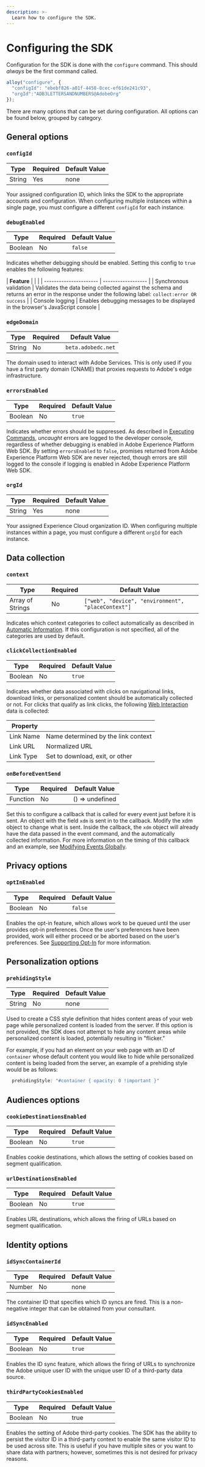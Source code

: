```yaml
---
description: >-
  Learn how to configure the SDK.
---
```


# Configuring the SDK

Configuration for the SDK is done with the `configure` command. This should _always_ be the first command called.

```javascript
alloy("configure", {
  "configId": "ebebf826-a01f-4458-8cec-ef61de241c93",
  "orgId":"ADB3LETTERSANDNUMBERS@AdobeOrg"
});
```

There are many options that can be set during configuration. All options can be found below, grouped by category.

## General options

### `configId`

| **Type** | **Required** | **Default Value** |
| -------- | ------------ | ----------------- |
| String   | Yes          | none              |

Your assigned configuration ID, which links the SDK to the appropriate accounts and configuration.  When configuring multiple instances within a single page, you must configure a different `configId` for each instance.

### `debugEnabled`

| **Type** | **Required** | **Default Value** |
| -------- | ------------ | ----------------- |
| Boolean  | No           | `false`           |

Indicates whether debugging should be enabled. Setting this config to `true` enables the following features:

| **Feature**            |                    |                                                                                                                            |
| ---------------------- | ------------------ |
| Synchronous validation | Validates the data being collected against the schema and returns an error in the response under the following label: `collect:error OR success` |
| Console logging        | Enables debugging messages to be displayed in the browser's JavaScript console                                                                  |

### `edgeDomain`

| **Type** | **Required** | **Default Value**  |
| -------- | ------------ | ------------------ |
| String   | No           | `beta.adobedc.net` |

The domain used to interact with Adobe Services. This is only used if you have a first party domain (CNAME) that proxies requests to Adobe's edge infrastructure.

### `errorsEnabled`

| **Type** | **Required** | **Default Value** |
| -------- | ------------ | ----------------- |
| Boolean  | No           | `true`            |

Indicates whether errors should be suppressed. As described in [Executing Commands](executing-commands.md), _uncaught_ errors are logged to the developer console, regardless of whether debugging is enabled in Adobe Experience Platform Web SDK. By setting `errorsEnabled` to `false`, promises returned from Adobe Experience Platform Web SDK are never rejected, though errors are still logged to the console if logging is enabled in Adobe Experience Platform Web SDK.

### `orgId`

| **Type** | **Required** | **Default Value** |
| -------- | ------------ | ----------------- |
| String   | Yes          | none              |

Your assigned Experience Cloud organization ID.  When configuring multiple instances within a page, you must configure a different `orgId` for each instance.

## Data collection

### `context`

| **Type**         | **Required** | **Default Value**                                  |
| ---------------- | ------------ | -------------------------------------------------- |
| Array of Strings | No           | `["web", "device", "environment", "placeContext"]` |

Indicates which context categories to collect automatically as described in [Automatic Information](../reference/automatic-information.md).  If this configuration is not specified, all of the categories are used by default.

### `clickCollectionEnabled`

| **Type** | **Required** | **Default Value** |
| -------- | ------------ | ----------------- |
| Boolean  | No           | `true`            |

Indicates whether data associated with clicks on navigational links, download links, or personalized content should be automatically collected or not.  For clicks that qualify as link clicks, the following [Web Interaction](https://github.com/adobe/xdm/blob/master/docs/reference/context/webinteraction.schema.md) data is collected:

| **Property** |                                     |
| ------------ | ----------------------------------- |
| Link Name    | Name determined by the link context |
| Link URL     | Normalized URL                      |
| Link Type    | Set to download, exit, or other     |

### `onBeforeEventSend`

| **Type** | **Required** | **Default Value** |
| -------- | ------------ | ----------------- |
| Function | No           | () => undefined   |

Set this to configure a callback that is called for every event just before it is sent.  An object with the field `xdm` is sent in to the callback.  Modify the xdm object to change what is sent.  Inside the callback, the `xdm` object will already have the data passed in the event command, and the automatically collected information.  For more information on the timing of this callback and an example, see [Modifying Events Globally](../reference/tracking-events.md#modifying-events-globally).

## Privacy options

### `optInEnabled`

| **Type** | **Required** | **Default Value** |
| -------- | ------------ | ----------------- |
| Boolean  | No           | `false`           |

Enables the opt-in feature, which allows work to be queued until the user provides opt-in preferences. Once the user's preferences have been provided, work will either proceed or be aborted based on the user's preferences. See [Supporting Opt-In](supporting-opt-in.md) for more information.

## Personalization options

### `prehidingStyle`

| **Type** | **Required** | **Default Value** |
| -------- | ------------ | ----------------- |
| String   | No           | none              |

Used to create a CSS style definition that hides content areas of your web page while personalized content is loaded from the server. If this option is not provided, the SDK does not attempt to hide any content areas while personalized content is loaded, potentially resulting in "flicker."

For example, if you had an element on your web page with an ID of `container` whose default content you would like to hide while personalized content is being loaded from the server, an example of a prehiding style would be as follows:

```javascript
  prehidingStyle: "#container { opacity: 0 !important }"
```

## Audiences options

### `cookieDestinationsEnabled`

| **Type** | **Required** | **Default Value** |
| -------- | ------------ | ----------------- |
| Boolean  | No           | `true`            |

Enables cookie destinations, which allows the setting of cookies based on segment qualification.

### `urlDestinationsEnabled`

| **Type** | **Required** | **Default Value** |
| -------- | ------------ | ----------------- |
| Boolean  | No           | `true`            |

Enables URL destinations, which allows the firing of URLs based on segment qualification.

## Identity options

### `idSyncContainerId`

| **Type** | **Required** | **Default Value** |
| -------- | ------------ | ----------------- |
| Number   | No           | none              |

The container ID that specifies which ID syncs are fired. This is a non-negative integer that can be obtained from your consultant.

### `idSyncEnabled`

| **Type** | **Required** | **Default Value** |
| -------- | ------------ | ----------------- |
| Boolean  | No           | `true`            |

Enables the ID sync feature, which allows the firing of URLs to synchronize the Adobe unique user ID with the unique user ID of a third-party data source.

### `thirdPartyCookiesEnabled`

| **Type** | **Required** | **Default Value** |
| -------- | ------------ | ----------------- |
| Boolean  | No           | true              |

Enables the setting of Adobe third-party cookies. The SDK has the ability to persist the visitor ID in a third-party context to enable the same visitor ID to be used across site. This is useful if you have multiple sites or you want to share data with partners; however, sometimes this is not desired for privacy reasons.
